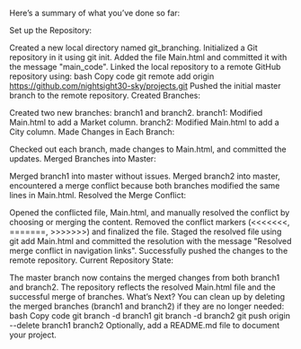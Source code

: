 Here’s a summary of what you’ve done so far:

Set up the Repository:

Created a new local directory named git_branching.
Initialized a Git repository in it using git init.
Added the file Main.html and committed it with the message "main_code".
Linked the local repository to a remote GitHub repository using:
bash
Copy code
git remote add origin https://github.com/nightsight30-sky/projects.git
Pushed the initial master branch to the remote repository.
Created Branches:

Created two new branches: branch1 and branch2.
branch1: Modified Main.html to add a Market column.
branch2: Modified Main.html to add a City column.
Made Changes in Each Branch:

Checked out each branch, made changes to Main.html, and committed the updates.
Merged Branches into Master:

Merged branch1 into master without issues.
Merged branch2 into master, encountered a merge conflict because both branches modified the same lines in Main.html.
Resolved the Merge Conflict:

Opened the conflicted file, Main.html, and manually resolved the conflict by choosing or merging the content.
Removed the conflict markers (<<<<<<<, =======, >>>>>>>) and finalized the file.
Staged the resolved file using git add Main.html and committed the resolution with the message "Resolved merge conflict in navigation links".
Successfully pushed the changes to the remote repository.
Current Repository State:

The master branch now contains the merged changes from both branch1 and branch2.
The repository reflects the resolved Main.html file and the successful merge of branches.
What’s Next?
You can clean up by deleting the merged branches (branch1 and branch2) if they are no longer needed:
bash
Copy code
git branch -d branch1
git branch -d branch2
git push origin --delete branch1 branch2
Optionally, add a README.md file to document your project.